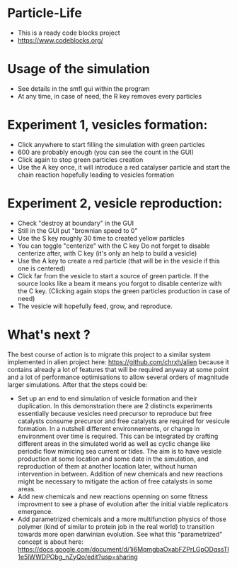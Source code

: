 # Particle-Life
- This is a ready code blocks project
- https://www.codeblocks.org/

# Usage of the simulation
* See details in the smfl gui within the program
* At any time, in case of need, the R key removes every particles

# Experiment 1, vesicles formation:
* Click anywhere to start filling the simulation with green particles
* 600 are probably enough (you can see the count in the GUI)
* Click again to stop green particles creation
* Use the A key once, it will introduce a red catalyser particle and start the chain reaction hopefully leading to vesicles formation

# Experiment 2, vesicle reproduction:
* Check "destroy at boundary" in the GUI
* Still in the GUI put "brownian speed to 0"
* Use the S key roughly 30 time to created yellow particles
* You can toggle "centerize" with the C key
Do not forget to disable centerize after, with C key (it's only an help to build a vesicle)
* Use the A key to create a red particle (that will be in the vesicle if this one is centered)
* Click far from the vesicle to start a source of green particle.
If the source looks like a beam it means you forgot to disable centerize with the C key.
(Clicking again stops the green particles production in case of need)
* The vesicle will hopefully feed, grow, and reproduce.

# What's next ?
The best course of action is to migrate this project to a similar system implemented in alien project here:
https://github.com/chrxh/alien because it contains already a lot of features that will be required anyway at some point and a lot of performance optimisations to allow several orders of magnitude larger simulations.
After that the steps could be:
* Set up an end to end simulation of vesicle formation and their duplication. In this demonstration there are 2 distincts experiments essentially because vesicles need precursor to reproduce but free catalysts consume precursor and free catalysts are required for vesicule formation. In a nutshell different environnements, or change in environment over time is required. This can be integrated by crafting different areas in the simulated world as well as cyclic change like periodic flow mimicing sea current or tides. The aim is to have vesicle production at some location and some date in the simulation, and reproduction of them at another location later, without human intervention in between. Addition of new chemicals and new reactions might be necessary to mitigate the action of free catalysts in some areas.
* Add new chemicals and new reactions openning on some fitness improvment to see a phase of evolution after the initial viable replicators emergence.
* Add parametrized chemicals and a more multifunction physics of those polymer (kind of similar to protein job in the real world) to transition towards more open darwinian evolution. See what this "parametrized" concept is about here: https://docs.google.com/document/d/1i6MqmgbaOxabFZPrLGpODqssTl1e5lWWDPObg_nZyQo/edit?usp=sharing
